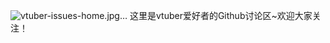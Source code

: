 ![vtuber-issues-home.jpg…](https://imgsa.baidu.com/forum/pic/item/b13533fa828ba61e112616a24f34970a314e5977.jpg&userId=12931d1f2f1d5b06)
这里是vtuber爱好者的Github讨论区~欢迎大家关注！
